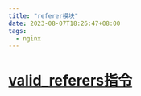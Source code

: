 ```yaml
---
title: "referer模块"
date: 2023-08-07T18:26:47+08:00
tags:
  - nginx
---
```


# [valid_referers指令](https://nginx.org/en/docs/http/ngx_http_referer_module.html#valid_referers)
